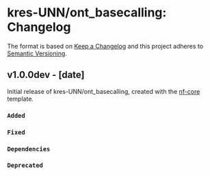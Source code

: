 # kres-UNN/ont_basecalling: Changelog

The format is based on [Keep a Changelog](https://keepachangelog.com/en/1.0.0/)
and this project adheres to [Semantic Versioning](https://semver.org/spec/v2.0.0.html).

## v1.0.0dev - [date]

Initial release of kres-UNN/ont_basecalling, created with the [nf-core](https://nf-co.re/) template.

### `Added`

### `Fixed`

### `Dependencies`

### `Deprecated`
